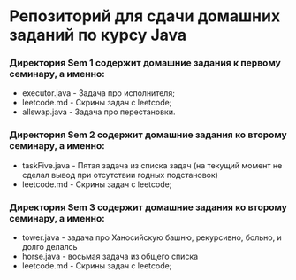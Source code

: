 # Репозиторий для сдачи домашних заданий по курсу Java

### Директория Sem 1 содержит домашние задания к первому семинару, а именно:
* executor.java - Задача про исполнителя;
* leetcode.md - Скрины задач с leetcode;
* allswap.java - Задача про перестановки.

### Директория Sem 2 содержит домашние задания ко второму семинару, а именно:
* taskFive.java - Пятая задача из списка задач (на текущий момент не сделал вывод при отсутствии годных подстановок)
* leetcode.md - Скрины задач с leetcode;

### Директория Sem 3 содержит домашние задания ко второму семинару, а именно:
* tower.java - задача про Ханосийскую башню, рекурсивно, больно, и долго делалсь
* horse.java - восьмая задача из общего списка
* leetcode.md - Скрины задач с leetcode;